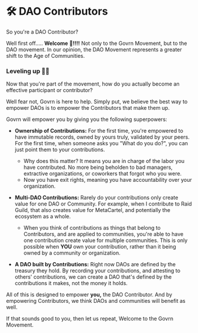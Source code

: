 # 🛠 DAO Contributors

So you're a DAO Contributor?

Well first off..... **Welcome** :wave:**!!!!**  Not only to the Govrn Movement, but to the DAO movement.  In our opinion, the DAO Movement represents a greater shift to the Age of Communities.

### Leveling up 🧗‍♂️

Now that you're part of the movement, how do you actually become an effective participant or contributor?&#x20;

Well fear not, Govrn is here to help.  Simply put, we believe the best way to empower DAOs is to empower the Contributors that make them up.

Govrn will empower you by giving you the following superpowers:

*   **Ownership of Contributions:**  For the first time, you're empowered to have immutable records, owned by yours truly, validated by your peers.  For the first time, when someone asks you "What do you do?", you can just point them to your contributions.

    * Why does this matter?  It means you are in charge of the labor you have contributed.  No more being beholden to bad managers, extractive organizations, or coworkers that forgot who you were. &#x20;
    * Now you have exit rights, meaning you have accountability over your organization.


*   **Multi-DAO Contributions:**  Rarely do your contributions only create value for one DAO or Community.  For example, when I contribute to Raid Guild, that also creates value for MetaCartel, and potentially the ecosystem as a whole.

    * When you think of contributions as things that belong to Contributors, and are applied to communities, you're able to have one contribution create value for multiple communities.  This is only possible when **YOU** own your contribution, rather than it being owned by a community or organization.


* **A DAO built by Contributions:**  Right now DAOs are defined by the treasury they hold.  By recording your contributions, and attesting to others' contributions, we can create a DAO that's defined by the contributions it makes, not the money it holds.

All of this is designed to empower **you,** the DAO Contributor.  And by empowering Contributors, we think DAOs and communities will benefit as well.

If that sounds good to you, then let us repeat, Welcome to the Govrn Movement.
